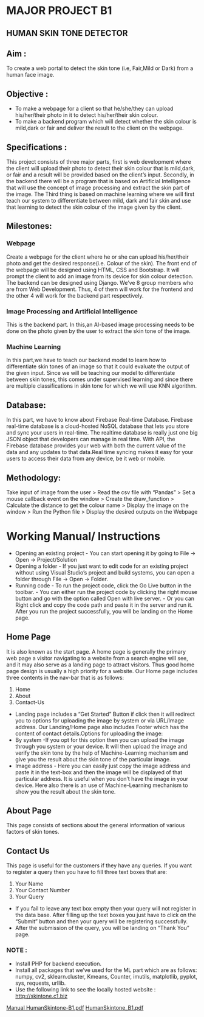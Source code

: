 # MAJOR PROJECT B1
## HUMAN SKIN TONE DETECTOR

## Aim :
To create a web portal to detect the skin tone (i.e, Fair,Mild or Dark) from a human face image.

## Objective :
- To make a webpage for a client so that he/she/they can upload his/her/their photo in it to detect his/her/their skin colour.
- To make a backend program which will detect whether the skin colour is mild,dark or fair and deliver the result to the client on the webpage.

## Specifications :
This project consists of three major parts, first is web development where the client will upload their photo to detect their skin colour that is mild,dark, or fair and a result will be provided based on the client’s input. 
Secondly, in the backend there will be a program that is based on Artificial Intelligence that will use the concept of image processing and extract the skin part of the image. 
The Third thing is based on machine learning where we will first teach our system to differentiate between mild, dark and fair skin and use that learning to detect the skin colour of the image given by the client.

## Milestones:
### Webpage
Create a webpage for the client where he or she can upload his/her/their photo and get the desired response(i.e. Colour of the skin). 
The front end of the webpage will be designed using HTML, CSS and Bootstrap. It will prompt the client to add an image from its device for skin colour detection.
The backend can be designed using Django.
We’ve 8 group members who are from Web Development. Thus, 4 of them will work for the frontend and the other 4 will work for the backend part respectively.

### Image Processing and Artificial Intelligence
This is the backend part. In this,an AI-based image processing needs to be done on the photo given by the user  to extract the skin tone of the image. 

### Machine Learning
In this part,we have to teach our backend model to learn how to differentiate  skin tones of an image so that it could evaluate the output of the given input. Since we will be teaching our model to differentiate between skin tones, this comes under supervised learning and since there are multiple classifications in skin tone for which we will use KNN algorithm. 

## Database:
In this part, we have to know about Firebase Real-time Database. Firebase real-time database is a cloud-hosted NoSQL database that lets you store and sync your users in real-time. The realtime database is really just one big JSON  object that developers can manage in real time. With API, the Firebase database provides your web with both the current value of the data and any updates to that data.Real time syncing makes it easy for your users to access their data from any device, be it web or mobile. 

## Methodology:

Take input of image from the user > Read the csv file with “Pandas” > Set a mouse callback event on the window > Create the draw_function > Calculate the distance to get the colour name > Display the image on the window > Run the Python file > Display the desired outputs on the Webpage

# Working Manual/ Instructions
- Opening an existing project
            - You can start opening it by going to File → Open → Project/Solution
- Opening a folder
            - If you just want to edit code for an existing project without using Visual Studio’s project and build systems, you can open a folder through File → Open → Folder.
- Running code
            - To run the project code, click the Go Live button in the toolbar.
            - You can either run the project code by clicking the right mouse button and go with the option called Open with live server.
            - Or you can Right click and copy the code path and paste it in the server and run it.
            After you run the project successfully, you will be landing on the Home page.

## Home Page
It is also known as the start page. A home page is generally the primary web page a visitor navigating to a website from a search engine will see, and it may also serve as a landing page to attract visitors. Thus good home page design is usually a high priority for a website. Our Home page includes three contents in the nav-bar that is as follows:
1. Home
2. About
3. Contact-Us
- Landing page includes a “Get Started” Button if click then it will redirect you to options for 
uploading the image by system or via URL/Image address. Our Landing/Home page also 
includes Footer which has the content of contact details.Options for uploading the image:
- By system
            -If you opt for this option then you can upload the image through you system or your device. It will then upload the image and verify the skin tone by the help of Machine-Learning mechanism and give you the result about the skin tone of the particular image.
- Image address
            - Here you can easily just copy the image address and paste it in the text-box and then the image will be displayed of that particular address. It is useful when you don’t have the image in your device. Here also there is an use of Machine-Learning mechanism to show you the result about the skin tone.

## About Page
This page consists of sections about the general information of various factors of skin tones.

## Contact Us
This page is useful for the customers if they have any queries. If you want to register a query 
then you have to fill three text boxes that are:
1. Your Name
2. Your Contact Number
3. Your Query
- If you fail to leave any text box empty then your query will not register in the data base. After filling up the text boxes you just have to click on the “Submit” button and then your query will be registering successfully.
- After the submission of the query, you will be landing on “Thank You” page.

### NOTE :
- Install PHP for backend execution.
- Install all packages that we’ve used for the ML part which are as follows: numpy, cv2, sklearn.cluster, Kmeans, Counter, imutils, matplotlib, pyplot, sys, requests, urllib.
- Use the following link to see the locally hosted website : http://skintone.c1.biz

[Manual HumanSkintone-B1.pdf](https://github.com/AnirudhJS07/Human-Skintone-B1/files/6527963/Manual.HumanSkintone-B1.pdf)
[HumanSkintone_B1.pdf](https://github.com/AnirudhJS07/Human-Skintone-B1/files/6527964/HumanSkintone_B1.pdf)


